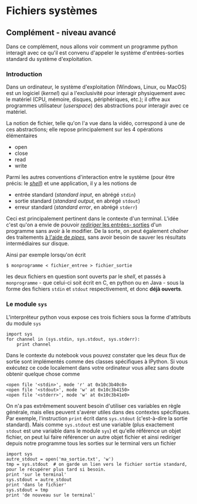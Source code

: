 
# Fichiers systèmes

## Complément - niveau avancé

Dans ce complément, nous allons voir comment un programme python interagit avec
ce qu'il est convenu d'appeler le système d'entrées-sorties standard du système
d'exploitation.

### Introduction

Dans un ordinateur, le système d'exploitation (Windows, Linux, ou MacOS) est un
logiciel  (*kernel*) qui a l'exclusivité  pour interagir physiquement avec le
matériel (CPU, mémoire, disques, périphériques, etc.); il offre aux programmes
utilisateur (*userspace*) des abstractions pour interagir avec ce matériel.

La notion de fichier, telle qu'on l'a vue dans la vidéo, correspond à une de ces
abstractions; elle repose principalement sur les 4 opérations élémentaires
 * open
 * close
 * read
 * write






Parmi les autres conventions d'interaction entre le système (pour être précis:
le [*shell*](http://fr.wikipedia.org/wiki/Interface_système)) et une
application, il y a les notions de
 * entrée standard (*standard input*, en abrégé `stdin`)
 * sortie standard (*standard output*, en abrégé `stdout`)
 * erreur standard (*standard error*, en abrégé `stderr`)

Ceci est principalement pertinent dans le contexte d'un terminal. L'idée c'est
qu'on a envie de pouvoir [*rediriger* les entrées-
sorties](http://en.wikipedia.org/wiki/Redirection_%28computing%29) d'un
programme sans avoir à le modifier. De la sorte, on peut également *chaîner* des
traitements [à l'aide de
*pipes*](http://en.wikipedia.org/wiki/Redirection_%28computing%29#Piping), sans
avoir besoin de sauver les résultats intermédiaires sur disque.

Ainsi par exemple lorsqu'on écrit

    $ monprogramme < fichier_entree > fichier_sortie

les deux fichiers en question sont ouverts par le *shell*, et passés à
`monprogramme` - que celui-ci soit écrit en C, en python ou en Java - sous la
forme des fichiers `stdin` et `stdout` respectivement, et donc **déjà ouverts**.

### Le module `sys`

L'interpréteur python vous expose ces trois fichiers sous la forme d'attributs
du module `sys`


    import sys
    for channel in (sys.stdin, sys.stdout, sys.stderr):
        print channel

Dans le contexte du notebook vous pouvez constater que les deux flux de sortie
sont implémentés comme des classes spécifiques à IPython. Si vous exécutez ce
code localement dans votre ordinateur vous allez sans doute obtenir quelque
chose comme

    <open file '<stdin>', mode 'r' at 0x10c3b40c0>
    <open file '<stdout>', mode 'w' at 0x10c3b4150>
    <open file '<stderr>', mode 'w' at 0x10c3b41e0>

On n'a pas extrêmement souvent besoin d'utiliser ces variables en règle
générale, mais elles peuvent s'avérer utiles dans des contextes spécifiques. Par
exemple, l'instruction `print` écrit dans `sys.stdout` (c'est-à-dire la sortie
standard). Mais comme `sys.stdout` est une variable (plus exactement `stdout`
est une variable dans le module `sys`) et qu'elle référence un objet fichier, on
peut lui faire référencer un autre objet fichier et ainsi rediriger depuis notre
programme tous les sorties sur le terminal vers un fichier


    import sys
    autre_stdout = open('ma_sortie.txt', 'w')
    tmp = sys.stdout  # on garde un lien vers le fichier sortie standard, pour le récupérer plus tard si besoin. 
    print 'sur le terminal'
    sys.stdout = autre_stdout
    print 'dans le fichier'
    sys.stdout = tmp
    print 'de nouveau sur le terminal'
